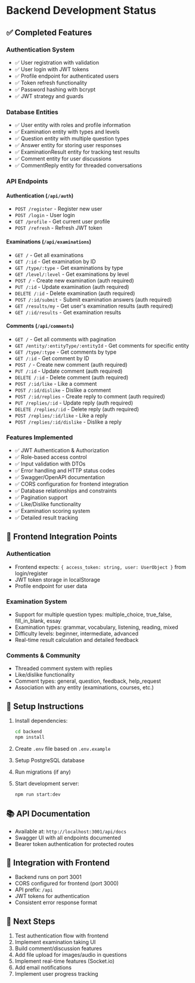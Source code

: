 # Backend Development Status

## ✅ Completed Features

### Authentication System
- ✅ User registration with validation
- ✅ User login with JWT tokens
- ✅ Profile endpoint for authenticated users
- ✅ Token refresh functionality
- ✅ Password hashing with bcrypt
- ✅ JWT strategy and guards

### Database Entities
- ✅ User entity with roles and profile information
- ✅ Examination entity with types and levels
- ✅ Question entity with multiple question types
- ✅ Answer entity for storing user responses
- ✅ ExaminationResult entity for tracking test results
- ✅ Comment entity for user discussions
- ✅ CommentReply entity for threaded conversations

### API Endpoints

#### Authentication (`/api/auth`)
- `POST /register` - Register new user
- `POST /login` - User login
- `GET /profile` - Get current user profile
- `POST /refresh` - Refresh JWT token

#### Examinations (`/api/examinations`)
- `GET /` - Get all examinations
- `GET /:id` - Get examination by ID
- `GET /type/:type` - Get examinations by type
- `GET /level/:level` - Get examinations by level
- `POST /` - Create new examination (auth required)
- `PUT /:id` - Update examination (auth required)
- `DELETE /:id` - Delete examination (auth required)
- `POST /:id/submit` - Submit examination answers (auth required)
- `GET /results/my` - Get user's examination results (auth required)
- `GET /:id/results` - Get examination results

#### Comments (`/api/comments`)
- `GET /` - Get all comments with pagination
- `GET /entity/:entityType/:entityId` - Get comments for specific entity
- `GET /type/:type` - Get comments by type
- `GET /:id` - Get comment by ID
- `POST /` - Create new comment (auth required)
- `PUT /:id` - Update comment (auth required)
- `DELETE /:id` - Delete comment (auth required)
- `POST /:id/like` - Like a comment
- `POST /:id/dislike` - Dislike a comment
- `POST /:id/replies` - Create reply to comment (auth required)
- `PUT /replies/:id` - Update reply (auth required)
- `DELETE /replies/:id` - Delete reply (auth required)
- `POST /replies/:id/like` - Like a reply
- `POST /replies/:id/dislike` - Dislike a reply

### Features Implemented
- ✅ JWT Authentication & Authorization
- ✅ Role-based access control
- ✅ Input validation with DTOs
- ✅ Error handling and HTTP status codes
- ✅ Swagger/OpenAPI documentation
- ✅ CORS configuration for frontend integration
- ✅ Database relationships and constraints
- ✅ Pagination support
- ✅ Like/Dislike functionality
- ✅ Examination scoring system
- ✅ Detailed result tracking

## 🎯 Frontend Integration Points

### Authentication
- Frontend expects: `{ access_token: string, user: UserObject }` from login/register
- JWT token storage in localStorage
- Profile endpoint for user data

### Examination System
- Support for multiple question types: multiple_choice, true_false, fill_in_blank, essay
- Examination types: grammar, vocabulary, listening, reading, mixed
- Difficulty levels: beginner, intermediate, advanced
- Real-time result calculation and detailed feedback

### Comments & Community
- Threaded comment system with replies
- Like/dislike functionality
- Comment types: general, question, feedback, help_request
- Association with any entity (examinations, courses, etc.)

## 🔧 Setup Instructions

1. Install dependencies:
   ```bash
   cd backend
   npm install
   ```

2. Create `.env` file based on `.env.example`

3. Setup PostgreSQL database

4. Run migrations (if any)

5. Start development server:
   ```bash
   npm run start:dev
   ```

## 📚 API Documentation
- Available at: `http://localhost:3001/api/docs`
- Swagger UI with all endpoints documented
- Bearer token authentication for protected routes

## 🔄 Integration with Frontend
- Backend runs on port 3001
- CORS configured for frontend (port 3000)
- API prefix: `/api`
- JWT tokens for authentication
- Consistent error response format

## 🚀 Next Steps
1. Test authentication flow with frontend
2. Implement examination taking UI
3. Build comment/discussion features
4. Add file upload for images/audio in questions
5. Implement real-time features (Socket.io)
6. Add email notifications
7. Implement user progress tracking
